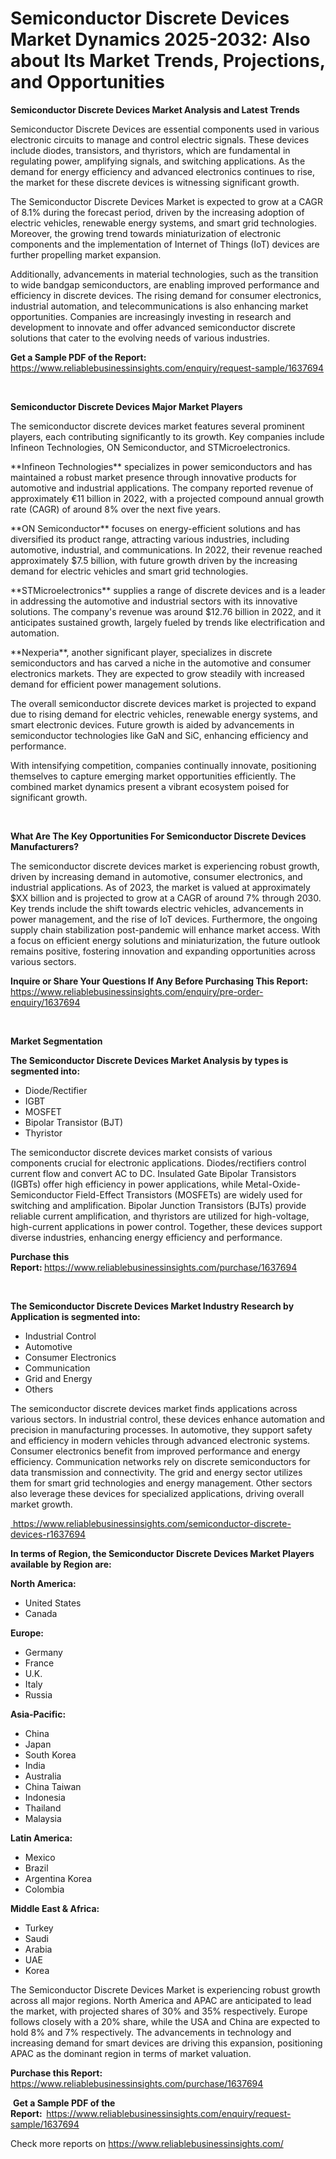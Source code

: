 <p><h1>Semiconductor Discrete Devices Market Dynamics 2025-2032: Also about Its Market Trends, Projections, and Opportunities</h1></p><p><strong>Semiconductor Discrete Devices Market Analysis and Latest Trends</strong></p>
<p><p>Semiconductor Discrete Devices are essential components used in various electronic circuits to manage and control electric signals. These devices include diodes, transistors, and thyristors, which are fundamental in regulating power, amplifying signals, and switching applications. As the demand for energy efficiency and advanced electronics continues to rise, the market for these discrete devices is witnessing significant growth.</p><p>The Semiconductor Discrete Devices Market is expected to grow at a CAGR of 8.1% during the forecast period, driven by the increasing adoption of electric vehicles, renewable energy systems, and smart grid technologies. Moreover, the growing trend towards miniaturization of electronic components and the implementation of Internet of Things (IoT) devices are further propelling market expansion. </p><p>Additionally, advancements in material technologies, such as the transition to wide bandgap semiconductors, are enabling improved performance and efficiency in discrete devices. The rising demand for consumer electronics, industrial automation, and telecommunications is also enhancing market opportunities. Companies are increasingly investing in research and development to innovate and offer advanced semiconductor discrete solutions that cater to the evolving needs of various industries.</p></p>
<p><strong>Get a Sample PDF of the Report:&nbsp;</strong> <a href="https://www.reliablebusinessinsights.com/enquiry/request-sample/1637694?utm_campaign=3086&utm_medium=2&utm_source=Github&utm_content=ia&utm_term=07032025&utm_id=semiconductor-discrete-devices">https://www.reliablebusinessinsights.com/enquiry/request-sample/1637694</a></p>
<p>&nbsp;</p>
<p><strong>Semiconductor Discrete Devices Major Market Players</strong></p>
<p><p>The semiconductor discrete devices market features several prominent players, each contributing significantly to its growth. Key companies include Infineon Technologies, ON Semiconductor, and STMicroelectronics.</p><p>**Infineon Technologies** specializes in power semiconductors and has maintained a robust market presence through innovative products for automotive and industrial applications. The company reported revenue of approximately €11 billion in 2022, with a projected compound annual growth rate (CAGR) of around 8% over the next five years.</p><p>**ON Semiconductor** focuses on energy-efficient solutions and has diversified its product range, attracting various industries, including automotive, industrial, and communications. In 2022, their revenue reached approximately $7.5 billion, with future growth driven by the increasing demand for electric vehicles and smart grid technologies.</p><p>**STMicroelectronics** supplies a range of discrete devices and is a leader in addressing the automotive and industrial sectors with its innovative solutions. The company's revenue was around $12.76 billion in 2022, and it anticipates sustained growth, largely fueled by trends like electrification and automation.</p><p>**Nexperia**, another significant player, specializes in discrete semiconductors and has carved a niche in the automotive and consumer electronics markets. They are expected to grow steadily with increased demand for efficient power management solutions.</p><p>The overall semiconductor discrete devices market is projected to expand due to rising demand for electric vehicles, renewable energy systems, and smart electronic devices. Future growth is aided by advancements in semiconductor technologies like GaN and SiC, enhancing efficiency and performance. </p><p>With intensifying competition, companies continually innovate, positioning themselves to capture emerging market opportunities efficiently. The combined market dynamics present a vibrant ecosystem poised for significant growth.</p></p>
<p>&nbsp;</p>
<p><strong>What Are The Key Opportunities For Semiconductor Discrete Devices Manufacturers?</strong></p>
<p><p>The semiconductor discrete devices market is experiencing robust growth, driven by increasing demand in automotive, consumer electronics, and industrial applications. As of 2023, the market is valued at approximately $XX billion and is projected to grow at a CAGR of around 7% through 2030. Key trends include the shift towards electric vehicles, advancements in power management, and the rise of IoT devices. Furthermore, the ongoing supply chain stabilization post-pandemic will enhance market access. With a focus on efficient energy solutions and miniaturization, the future outlook remains positive, fostering innovation and expanding opportunities across various sectors.</p></p>
<p><strong>Inquire or Share Your Questions If Any Before Purchasing This Report:</strong> <a href="https://www.reliablebusinessinsights.com/enquiry/pre-order-enquiry/1637694?utm_campaign=3086&utm_medium=2&utm_source=Github&utm_content=ia&utm_term=07032025&utm_id=semiconductor-discrete-devices">https://www.reliablebusinessinsights.com/enquiry/pre-order-enquiry/1637694</a></p>
<p>&nbsp;</p>
<p><strong>Market Segmentation</strong></p>
<p><strong>The Semiconductor Discrete Devices Market Analysis by types is segmented into:</strong></p>
<p><ul><li>Diode/Rectifier</li><li>IGBT</li><li>MOSFET</li><li>Bipolar Transistor (BJT)</li><li>Thyristor</li></ul></p>
<p><p>The semiconductor discrete devices market consists of various components crucial for electronic applications. Diodes/rectifiers control current flow and convert AC to DC. Insulated Gate Bipolar Transistors (IGBTs) offer high efficiency in power applications, while Metal-Oxide-Semiconductor Field-Effect Transistors (MOSFETs) are widely used for switching and amplification. Bipolar Junction Transistors (BJTs) provide reliable current amplification, and thyristors are utilized for high-voltage, high-current applications in power control. Together, these devices support diverse industries, enhancing energy efficiency and performance.</p></p>
<p><strong>Purchase this Report:&nbsp;</strong><a href="https://www.reliablebusinessinsights.com/purchase/1637694?utm_campaign=3086&utm_medium=2&utm_source=Github&utm_content=ia&utm_term=07032025&utm_id=semiconductor-discrete-devices">https://www.reliablebusinessinsights.com/purchase/1637694</a></p>
<p>&nbsp;</p>
<p><strong>The Semiconductor Discrete Devices Market Industry Research by Application is segmented into:</strong></p>
<p><ul><li>Industrial Control</li><li>Automotive</li><li>Consumer Electronics</li><li>Communication</li><li>Grid and Energy</li><li>Others</li></ul></p>
<p><p>The semiconductor discrete devices market finds applications across various sectors. In industrial control, these devices enhance automation and precision in manufacturing processes. In automotive, they support safety and efficiency in modern vehicles through advanced electronic systems. Consumer electronics benefit from improved performance and energy efficiency. Communication networks rely on discrete semiconductors for data transmission and connectivity. The grid and energy sector utilizes them for smart grid technologies and energy management. Other sectors also leverage these devices for specialized applications, driving overall market growth.</p></p>
<p><a href="https://www.reliablebusinessinsights.com/semiconductor-discrete-devices-r1637694?utm_campaign=3086&utm_medium=2&utm_source=Github&utm_content=ia&utm_term=07032025&utm_id=semiconductor-discrete-devices">&nbsp;https://www.reliablebusinessinsights.com/semiconductor-discrete-devices-r1637694</a></p>
<p><strong>In terms of Region, the Semiconductor Discrete Devices Market Players available by Region are:</strong></p>
<p>
    <p> <strong> North America: </strong>
        <ul>
            <li>United States</li>
            <li>Canada</li>
        </ul>
        </p> 
    <p> <strong> Europe: </strong>
        <ul>
            <li>Germany</li>
            <li>France</li>
            <li>U.K.</li>
            <li>Italy</li>
            <li>Russia</li>
        </ul>
        </p> 
    <p> <strong> Asia-Pacific: </strong>
        <ul>
            <li>China</li>
            <li>Japan</li>
            <li>South Korea</li>
            <li>India</li>
            <li>Australia</li>
            <li>China Taiwan</li>
            <li>Indonesia</li>
            <li>Thailand</li>
            <li>Malaysia</li>
        </ul>
        </p> 
    <p> <strong> Latin America: </strong>
        <ul>
            <li>Mexico</li>
            <li>Brazil</li>
            <li>Argentina Korea</li>
            <li>Colombia</li>
        </ul>
        </p> 
    <p> <strong> Middle East & Africa: </strong>
        <ul>
            <li>Turkey</li>
            <li>Saudi</li>
            <li>Arabia</li>
            <li>UAE</li>
            <li>Korea</li>
        </ul>
    </p>
    </p>
<p><p>The Semiconductor Discrete Devices Market is experiencing robust growth across all major regions. North America and APAC are anticipated to lead the market, with projected shares of 30% and 35% respectively. Europe follows closely with a 20% share, while the USA and China are expected to hold 8% and 7% respectively. The advancements in technology and increasing demand for smart devices are driving this expansion, positioning APAC as the dominant region in terms of market valuation.</p></p>
<p><strong>Purchase this Report: </strong><a href="https://www.reliablebusinessinsights.com/purchase/1637694?utm_campaign=3086&utm_medium=2&utm_source=Github&utm_content=ia&utm_term=07032025&utm_id=semiconductor-discrete-devices">https://www.reliablebusinessinsights.com/purchase/1637694</a></p>
<p>&nbsp;<strong>Get a Sample PDF of the Report:&nbsp;&nbsp;</strong><a href="https://www.reliablebusinessinsights.com/enquiry/request-sample/1637694?utm_campaign=3086&utm_medium=2&utm_source=Github&utm_content=ia&utm_term=07032025&utm_id=semiconductor-discrete-devices">https://www.reliablebusinessinsights.com/enquiry/request-sample/1637694</a></p>
<p><strong></strong></p>
<p>Check more reports on <a href="https://www.reliablebusinessinsights.com/?utm_campaign=3086&utm_medium=2&utm_source=Github&utm_content=ia&utm_term=07032025&utm_id=semiconductor-discrete-devices">https://www.reliablebusinessinsights.com/</a></p>